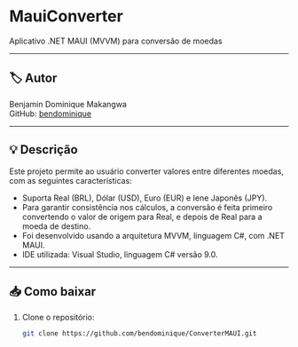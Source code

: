 # MauiConverter


Aplicativo .NET MAUI (MVVM) para conversão de moedas

---

## 🏷️ Autor

Benjamin Dominique Makangwa  
GitHub: [bendominique](https://github.com/bendominique)

---

## 💡 Descrição

Este projeto permite ao usuário converter valores entre diferentes moedas, com as seguintes características:

- Suporta Real (BRL), Dólar (USD), Euro (EUR) e Iene Japonês (JPY).  
- Para garantir consistência nos cálculos, a conversão é feita primeiro convertendo o valor de origem para Real, e depois de Real para a moeda de destino.  
- Foi desenvolvido usando a arquitetura MVVM, linguagem C#, com .NET MAUI.  
- IDE utilizada: Visual Studio, linguagem C# versão 9.0.

---

## 📥 Como baixar

1. Clone o repositório:

   ```bash
   git clone https://github.com/bendominique/ConverterMAUI.git
